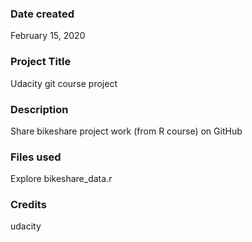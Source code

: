 ### Date created
February 15, 2020

### Project Title
Udacity git course project

### Description
Share bikeshare project work (from R course) on GitHub

### Files used
Explore bikeshare_data.r

### Credits
udacity
